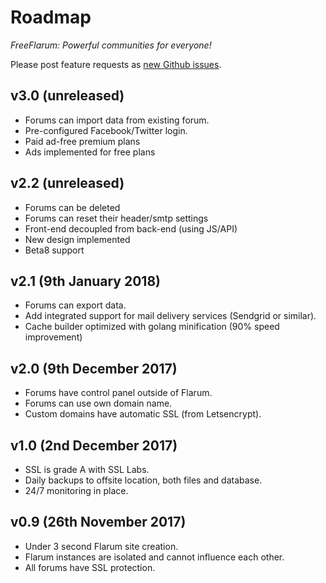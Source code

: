 # Roadmap 

*FreeFlarum: Powerful communities for everyone!*

Please post feature requests as [new Github issues](https://github.com/gwillem/freeflarum.com/issues). 

## v3.0 (unreleased)

- Forums can import data from existing forum.
- Pre-configured Facebook/Twitter login.
- Paid ad-free premium plans
- Ads implemented for free plans

## v2.2 (unreleased)

- Forums can be deleted
- Forums can reset their header/smtp settings
- Front-end decoupled from back-end (using JS/API)
- New design implemented
- Beta8 support 

## v2.1 (9th January 2018)

- Forums can export data.
- Add integrated support for mail delivery services (Sendgrid or similar).
- Cache builder optimized with golang minification (90% speed improvement)

## v2.0 (9th December 2017)

- Forums have control panel outside of Flarum.
- Forums can use own domain name.
- Custom domains have automatic SSL (from Letsencrypt).

## v1.0 (2nd December 2017)

- SSL is grade A with SSL Labs.
- Daily backups to offsite location, both files and database.
- 24/7 monitoring in place.

## v0.9 (26th November 2017)

- Under 3 second Flarum site creation.
- Flarum instances are isolated and cannot influence each other.
- All forums have SSL protection.
